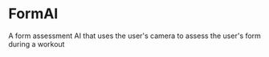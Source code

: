 # FormAI
A form assessment AI that uses the user's camera to assess the user's form during a workout
